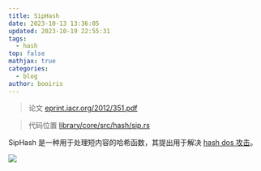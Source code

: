 ```yaml
---
title: SipHash
date: 2023-10-13 13:36:05
updated: 2023-10-19 22:55:31
tags:
  - hash
top: false
mathjax: true
categories:
  - blog
author: booiris
---
```

> 论文 [eprint.iacr.org/2012/351.pdf](https://eprint.iacr.org/2012/351.pdf)

> 代码位置 [library/core/src/hash/sip.rs](https://github.com/rust-lang/rust/blob/1.72.0/library/core/src/hash/sip.rs)

SipHash 是一种用于处理短内容的哈希函数，其提出用于解决 [hash dos 攻击](../todo/todo.md)。

![](https://cdn.jsdelivr.net/gh/booiris-cdn/img//spihash1.png)
